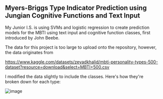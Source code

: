 ## Myers-Briggs Type Indicator Prediction using Jungian Cognitive Functions and Text Input

My Junior I.S. is using SVMs and logistic regression to create prediction models for the MBTI using text input and cognitive function classes, first introduced by John Beebe.

The data for this project is too large to upload onto the repository, however, the data originates from 

https://www.kaggle.com/datasets/zeyadkhalid/mbti-personality-types-500-dataset?resource=download&select=MBTI+500.csv

I modified the data slightly to include the classes. Here's how they're broken down for each type:

![image](https://github.com/user-attachments/assets/acc03f87-bc92-40c9-8119-aaf753e7071a)
